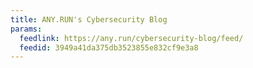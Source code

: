```yaml
---
title: ANY.RUN's Cybersecurity Blog
params:
  feedlink: https://any.run/cybersecurity-blog/feed/
  feedid: 3949a41da375db3523855e832cf9e3a8
---
```

